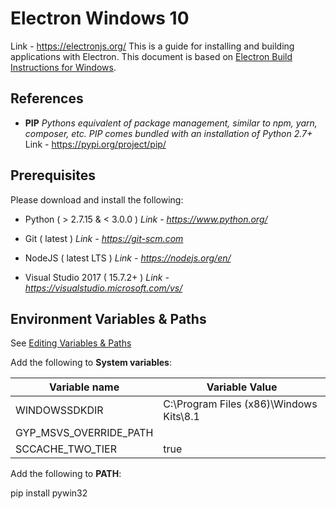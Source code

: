 
# Electron Windows 10
Link - https://electronjs.org/
This is a guide for installing and building applications with Electron.
This document is based on [Electron Build Instructions for Windows](https://electronjs.org/docs/development/build-instructions-windows#prerequisites).

## References

- **PIP**
*Pythons equivalent of package management, similar to npm, yarn, composer, etc.
PIP comes bundled with an installation of Python 2.7+*
Link - https://pypi.org/project/pip/

## Prerequisites

Please download and install the following:

- Python ( > 2.7.15 & < 3.0.0 )
*Link - https://www.python.org/*

 - Git ( latest )
*Link - https://git-scm.com*

- NodeJS ( latest LTS )
*Link - https://nodejs.org/en/*

- Visual Studio 2017 ( 15.7.2+ )
*Link - https://visualstudio.microsoft.com/vs/*

## Environment Variables & Paths
See [Editing Variables & Paths](https://stackoverflow.com/questions/43415052/how-to-run-a-php-program-from-command-prompt-on-a-windows-machine/43505955#43505955)

Add the following to **System variables**:

|Variable name| Variable Value |
|-------------|----------------|
| WINDOWSSDKDIR | C:\Program Files (x86)\Windows Kits\8.1 |
| GYP_MSVS_OVERRIDE_PATH |  |
| SCCACHE_TWO_TIER | true |

Add the following to **PATH**:



pip install pywin32
